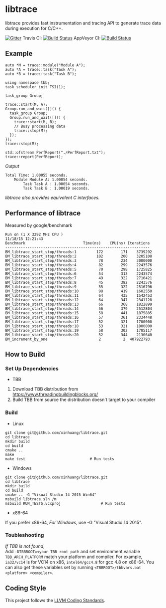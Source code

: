 # libtrace

libtrace provides fast instrumentation and tracing API to generate trace data during execution for C/C++.

[![Gitter](https://badges.gitter.im/Join%20Chat.svg)](https://gitter.im/xinhuang/libtrace?utm_source=badge&utm_medium=badge&utm_campaign=pr-badge)
Travis CI: [![Build Status](https://travis-ci.org/xinhuang/libtrace.svg)](https://travis-ci.org/xinhuang/libtrace)
AppVeyor CI: [![Build Status](https://ci.appveyor.com/api/projects/status/qa62sqkufd5fey0y?svg=true)](https://ci.appveyor.com/project/xinhuang/libtrace)

## Example

```
auto *M = trace::module("Module A");
auto *A = trace::task("Task A");
auto *B = trace::task("Task B");

using namespace tbb;
task_scheduler_init TSI(1);

task_group Group;

trace::start(M, A);
Group.run_and_wait([]() {
  task_group Group;
  Group.run_and_wait([]() {
    trace::start(M, B);
    // Busy processing data
    trace::stop(M);
  });
});
trace::stop(M);

std::ofstream PerfReport("./PerfReport.txt");
trace::report(PerfReport);
```

*Output*
```
Total Time: 1.00055 seconds.
	Module Module A: 1.00054 seconds.
		Task Task A : 1.00054 seconds.
		Task Task B : 1.00019 seconds.
```

*libtrace also provides equivalent C interfaces.*

## Performance of libtrace

Measured by google/benchmark  

```
Run on (1 X 3292 MHz CPU )
11/18/15 12:21:43
Benchmark                          Time(ns)    CPU(ns) Iterations
-----------------------------------------------------------------
BM_libtrace_start_stop/threads:1         172        171    3739292
BM_libtrace_start_stop/threads:2         102        200    3205108
BM_libtrace_start_stop/threads:3          78        234    3000000
BM_libtrace_start_stop/threads:4          82        299    2243576
BM_libtrace_start_stop/threads:5          70        298    1725825
BM_libtrace_start_stop/threads:6          54        313    2243574
BM_libtrace_start_stop/threads:7          49        322    2710421
BM_libtrace_start_stop/threads:8          45        382    2243576
BM_libtrace_start_stop/threads:9          55        322    2516796
BM_libtrace_start_stop/threads:10         98        419    1602550
BM_libtrace_start_stop/threads:11         64        435    1542453
BM_libtrace_start_stop/threads:12         64        347    2341128
BM_libtrace_start_stop/threads:13         66        368    1822899
BM_libtrace_start_stop/threads:14         56        379    2512804
BM_libtrace_start_stop/threads:15         58        441    1875885
BM_libtrace_start_stop/threads:16         57        361    2334448
BM_libtrace_start_stop/threads:17         52        321    1700000
BM_libtrace_start_stop/threads:18         53        321    1800000
BM_libtrace_start_stop/threads:19         58        302    1705117
BM_libtrace_start_stop/threads:20         52        344    2130640
BM_increment_by_one                       2          2  407922793
```

## How to Build

### Set Up Dependencies

* TBB  

1. Download TBB distribution from https://www.threadingbuildingblocks.org/  
2. Build TBB from source the distribution doesn't target to your compiler  

### Build

* Linux

```  
git clone git@github.com/xinhuang/libtrace.git
cd libtrace
mkdir build
cd build
cmake ..
make
make test                             # Run tests
```

* Windows

```
git clone git@github.com/xinhuang/libtrace.git
cd libtrace
mkdir build
cd build
cmake .. -G "Visual Studio 14 2015 Win64"
msbuild libtrace.sln /m
msbuild RUN_TESTS.vcxproj                  # Run tests
```

* x86-64

If you prefer x86-64,
*For Windows*, use -G "Visual Studio 14 2015".


### Toubleshooting

*If TBB is not found*,  
Add `-DTBBROOT=<your TBB root path` and set environment variable `TBB_ARCH_PLATFORM`
match your platform and compiler. For example, `ia32/vc14` is for VC14 on x86, `intel64/gcc4.8` for gcc 4.8 on x86-64.
You can also get these variables set by running `<TBBROOT>/tbbvars.bat <platform> <compiler>`.

## Coding Style

This project follows the [LLVM Coding Standards](http://llvm.org/docs/CodingStandards.html).
